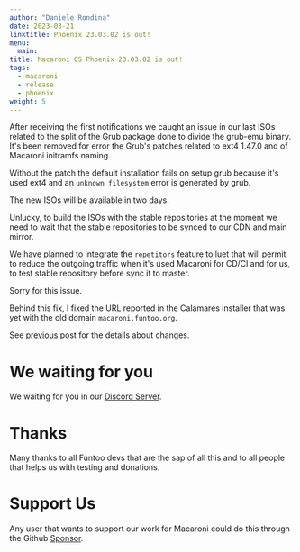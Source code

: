 ```yaml
---
author: "Daniele Rondina"
date: 2023-03-21
linktitle: Phoenix 23.03.02 is out!
menu:
  main:
title: Macaroni OS Phoenix 23.03.02 is out!
tags:
  - macaroni
  - release
  - phoenix
weight: 5
---
```


After receiving the first notifications we caught an issue
in our last ISOs related to the split of the Grub package done to divide
the grub-emu binary. It's been removed for error the Grub's patches
related to ext4 1.47.0 and of Macaroni initramfs naming.

Without the patch the default installation fails on setup grub because
it's used ext4 and an `unknown filesystem` error is generated by grub.

The new ISOs will be available in two days.

Unlucky, to build the ISOs with the stable repositories at the moment we need
to wait that the stable repositories to be synced to our CDN and main mirror.

We have planned to integrate the `repetitors` feature to luet
that will permit to reduce the outgoing traffic when it's used
Macaroni for CD/CI and for us, to test stable repository before
sync it to master.

Sorry for this issue.

Behind this fix, I fixed the URL reported in the Calamares installer
that was yet with the old domain `macaroni.funtoo.org`.

See [previous](https://www.macaronios.org/blog/phoenix-23.03.01/) post for the
details about changes.

# We waiting for you

We waiting for you in our [Discord Server](https://discord.gg/AMuVCRZEvG).

# Thanks

Many thanks to all Funtoo devs that are the sap of all this and to all
people that helps us with testing and donations.

# Support Us

Any user that wants to support our work for Macaroni could do this through the
Github [Sponsor](https://github.com/sponsors/geaaru).

